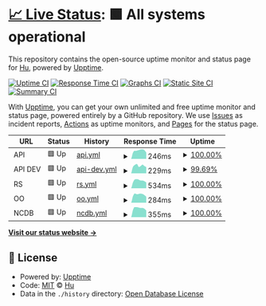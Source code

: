 # [📈 Live Status](https://huchen086.github.io/monitor): <!--live status--> **🟩 All systems operational**

This repository contains the open-source uptime monitor and status page for [Hu](https://huchen086.github.io/monitor), powered by [Upptime](https://github.com/upptime/upptime).

[![Uptime CI](https://github.com/huchen086/monitor/workflows/Uptime%20CI/badge.svg)](https://github.com/huchen086/monitor/actions?query=workflow%3A%22Uptime+CI%22)
[![Response Time CI](https://github.com/huchen086/monitor/workflows/Response%20Time%20CI/badge.svg)](https://github.com/huchen086/monitor/actions?query=workflow%3A%22Response+Time+CI%22)
[![Graphs CI](https://github.com/huchen086/monitor/workflows/Graphs%20CI/badge.svg)](https://github.com/huchen086/monitor/actions?query=workflow%3A%22Graphs+CI%22)
[![Static Site CI](https://github.com/huchen086/monitor/workflows/Static%20Site%20CI/badge.svg)](https://github.com/huchen086/monitor/actions?query=workflow%3A%22Static+Site+CI%22)
[![Summary CI](https://github.com/huchen086/monitor/workflows/Summary%20CI/badge.svg)](https://github.com/huchen086/monitor/actions?query=workflow%3A%22Summary+CI%22)

With [Upptime](https://upptime.js.org), you can get your own unlimited and free uptime monitor and status page, powered entirely by a GitHub repository. We use [Issues](https://github.com/huchen086/monitor/issues) as incident reports, [Actions](https://github.com/huchen086/monitor/actions) as uptime monitors, and [Pages](https://huchen086.github.io/monitor) for the status page.

<!--start: status pages-->
<!-- This summary is generated by Upptime (https://github.com/upptime/upptime) -->
<!-- Do not edit this manually, your changes will be overwritten -->
<!-- prettier-ignore -->
| URL | Status | History | Response Time | Uptime |
| --- | ------ | ------- | ------------- | ------ |
| <img alt="" src="https://favicons.githubusercontent.com/null" height="13"> API | 🟩 Up | [api.yml](https://github.com/huchen086/monitor/commits/HEAD/history/api.yml) | <details><summary><img alt="Response time graph" src="./graphs/api/response-time-week.png" height="20"> 246ms</summary><br><a href="https://huchen086.github.io/monitor/history/api"><img alt="Response time 246" src="https://img.shields.io/endpoint?url=https%3A%2F%2Fraw.githubusercontent.com%2Fhuchen086%2Fmonitor%2FHEAD%2Fapi%2Fapi%2Fresponse-time.json"></a><br><a href="https://huchen086.github.io/monitor/history/api"><img alt="24-hour response time 253" src="https://img.shields.io/endpoint?url=https%3A%2F%2Fraw.githubusercontent.com%2Fhuchen086%2Fmonitor%2FHEAD%2Fapi%2Fapi%2Fresponse-time-day.json"></a><br><a href="https://huchen086.github.io/monitor/history/api"><img alt="7-day response time 246" src="https://img.shields.io/endpoint?url=https%3A%2F%2Fraw.githubusercontent.com%2Fhuchen086%2Fmonitor%2FHEAD%2Fapi%2Fapi%2Fresponse-time-week.json"></a><br><a href="https://huchen086.github.io/monitor/history/api"><img alt="30-day response time 246" src="https://img.shields.io/endpoint?url=https%3A%2F%2Fraw.githubusercontent.com%2Fhuchen086%2Fmonitor%2FHEAD%2Fapi%2Fapi%2Fresponse-time-month.json"></a><br><a href="https://huchen086.github.io/monitor/history/api"><img alt="1-year response time 246" src="https://img.shields.io/endpoint?url=https%3A%2F%2Fraw.githubusercontent.com%2Fhuchen086%2Fmonitor%2FHEAD%2Fapi%2Fapi%2Fresponse-time-year.json"></a></details> | <details><summary><a href="https://huchen086.github.io/monitor/history/api">100.00%</a></summary><a href="https://huchen086.github.io/monitor/history/api"><img alt="All-time uptime 100.00%" src="https://img.shields.io/endpoint?url=https%3A%2F%2Fraw.githubusercontent.com%2Fhuchen086%2Fmonitor%2FHEAD%2Fapi%2Fapi%2Fuptime.json"></a><br><a href="https://huchen086.github.io/monitor/history/api"><img alt="24-hour uptime 100.00%" src="https://img.shields.io/endpoint?url=https%3A%2F%2Fraw.githubusercontent.com%2Fhuchen086%2Fmonitor%2FHEAD%2Fapi%2Fapi%2Fuptime-day.json"></a><br><a href="https://huchen086.github.io/monitor/history/api"><img alt="7-day uptime 100.00%" src="https://img.shields.io/endpoint?url=https%3A%2F%2Fraw.githubusercontent.com%2Fhuchen086%2Fmonitor%2FHEAD%2Fapi%2Fapi%2Fuptime-week.json"></a><br><a href="https://huchen086.github.io/monitor/history/api"><img alt="30-day uptime 100.00%" src="https://img.shields.io/endpoint?url=https%3A%2F%2Fraw.githubusercontent.com%2Fhuchen086%2Fmonitor%2FHEAD%2Fapi%2Fapi%2Fuptime-month.json"></a><br><a href="https://huchen086.github.io/monitor/history/api"><img alt="1-year uptime 100.00%" src="https://img.shields.io/endpoint?url=https%3A%2F%2Fraw.githubusercontent.com%2Fhuchen086%2Fmonitor%2FHEAD%2Fapi%2Fapi%2Fuptime-year.json"></a></details>
| <img alt="" src="https://favicons.githubusercontent.com/null" height="13"> API DEV | 🟩 Up | [api-dev.yml](https://github.com/huchen086/monitor/commits/HEAD/history/api-dev.yml) | <details><summary><img alt="Response time graph" src="./graphs/api-dev/response-time-week.png" height="20"> 229ms</summary><br><a href="https://huchen086.github.io/monitor/history/api-dev"><img alt="Response time 229" src="https://img.shields.io/endpoint?url=https%3A%2F%2Fraw.githubusercontent.com%2Fhuchen086%2Fmonitor%2FHEAD%2Fapi%2Fapi-dev%2Fresponse-time.json"></a><br><a href="https://huchen086.github.io/monitor/history/api-dev"><img alt="24-hour response time 277" src="https://img.shields.io/endpoint?url=https%3A%2F%2Fraw.githubusercontent.com%2Fhuchen086%2Fmonitor%2FHEAD%2Fapi%2Fapi-dev%2Fresponse-time-day.json"></a><br><a href="https://huchen086.github.io/monitor/history/api-dev"><img alt="7-day response time 229" src="https://img.shields.io/endpoint?url=https%3A%2F%2Fraw.githubusercontent.com%2Fhuchen086%2Fmonitor%2FHEAD%2Fapi%2Fapi-dev%2Fresponse-time-week.json"></a><br><a href="https://huchen086.github.io/monitor/history/api-dev"><img alt="30-day response time 229" src="https://img.shields.io/endpoint?url=https%3A%2F%2Fraw.githubusercontent.com%2Fhuchen086%2Fmonitor%2FHEAD%2Fapi%2Fapi-dev%2Fresponse-time-month.json"></a><br><a href="https://huchen086.github.io/monitor/history/api-dev"><img alt="1-year response time 229" src="https://img.shields.io/endpoint?url=https%3A%2F%2Fraw.githubusercontent.com%2Fhuchen086%2Fmonitor%2FHEAD%2Fapi%2Fapi-dev%2Fresponse-time-year.json"></a></details> | <details><summary><a href="https://huchen086.github.io/monitor/history/api-dev">99.69%</a></summary><a href="https://huchen086.github.io/monitor/history/api-dev"><img alt="All-time uptime 99.69%" src="https://img.shields.io/endpoint?url=https%3A%2F%2Fraw.githubusercontent.com%2Fhuchen086%2Fmonitor%2FHEAD%2Fapi%2Fapi-dev%2Fuptime.json"></a><br><a href="https://huchen086.github.io/monitor/history/api-dev"><img alt="24-hour uptime 100.00%" src="https://img.shields.io/endpoint?url=https%3A%2F%2Fraw.githubusercontent.com%2Fhuchen086%2Fmonitor%2FHEAD%2Fapi%2Fapi-dev%2Fuptime-day.json"></a><br><a href="https://huchen086.github.io/monitor/history/api-dev"><img alt="7-day uptime 99.69%" src="https://img.shields.io/endpoint?url=https%3A%2F%2Fraw.githubusercontent.com%2Fhuchen086%2Fmonitor%2FHEAD%2Fapi%2Fapi-dev%2Fuptime-week.json"></a><br><a href="https://huchen086.github.io/monitor/history/api-dev"><img alt="30-day uptime 99.69%" src="https://img.shields.io/endpoint?url=https%3A%2F%2Fraw.githubusercontent.com%2Fhuchen086%2Fmonitor%2FHEAD%2Fapi%2Fapi-dev%2Fuptime-month.json"></a><br><a href="https://huchen086.github.io/monitor/history/api-dev"><img alt="1-year uptime 99.69%" src="https://img.shields.io/endpoint?url=https%3A%2F%2Fraw.githubusercontent.com%2Fhuchen086%2Fmonitor%2FHEAD%2Fapi%2Fapi-dev%2Fuptime-year.json"></a></details>
| <img alt="" src="https://favicons.githubusercontent.com/null" height="13"> RS | 🟩 Up | [rs.yml](https://github.com/huchen086/monitor/commits/HEAD/history/rs.yml) | <details><summary><img alt="Response time graph" src="./graphs/rs/response-time-week.png" height="20"> 534ms</summary><br><a href="https://huchen086.github.io/monitor/history/rs"><img alt="Response time 534" src="https://img.shields.io/endpoint?url=https%3A%2F%2Fraw.githubusercontent.com%2Fhuchen086%2Fmonitor%2FHEAD%2Fapi%2Frs%2Fresponse-time.json"></a><br><a href="https://huchen086.github.io/monitor/history/rs"><img alt="24-hour response time 522" src="https://img.shields.io/endpoint?url=https%3A%2F%2Fraw.githubusercontent.com%2Fhuchen086%2Fmonitor%2FHEAD%2Fapi%2Frs%2Fresponse-time-day.json"></a><br><a href="https://huchen086.github.io/monitor/history/rs"><img alt="7-day response time 534" src="https://img.shields.io/endpoint?url=https%3A%2F%2Fraw.githubusercontent.com%2Fhuchen086%2Fmonitor%2FHEAD%2Fapi%2Frs%2Fresponse-time-week.json"></a><br><a href="https://huchen086.github.io/monitor/history/rs"><img alt="30-day response time 534" src="https://img.shields.io/endpoint?url=https%3A%2F%2Fraw.githubusercontent.com%2Fhuchen086%2Fmonitor%2FHEAD%2Fapi%2Frs%2Fresponse-time-month.json"></a><br><a href="https://huchen086.github.io/monitor/history/rs"><img alt="1-year response time 534" src="https://img.shields.io/endpoint?url=https%3A%2F%2Fraw.githubusercontent.com%2Fhuchen086%2Fmonitor%2FHEAD%2Fapi%2Frs%2Fresponse-time-year.json"></a></details> | <details><summary><a href="https://huchen086.github.io/monitor/history/rs">100.00%</a></summary><a href="https://huchen086.github.io/monitor/history/rs"><img alt="All-time uptime 100.00%" src="https://img.shields.io/endpoint?url=https%3A%2F%2Fraw.githubusercontent.com%2Fhuchen086%2Fmonitor%2FHEAD%2Fapi%2Frs%2Fuptime.json"></a><br><a href="https://huchen086.github.io/monitor/history/rs"><img alt="24-hour uptime 100.00%" src="https://img.shields.io/endpoint?url=https%3A%2F%2Fraw.githubusercontent.com%2Fhuchen086%2Fmonitor%2FHEAD%2Fapi%2Frs%2Fuptime-day.json"></a><br><a href="https://huchen086.github.io/monitor/history/rs"><img alt="7-day uptime 100.00%" src="https://img.shields.io/endpoint?url=https%3A%2F%2Fraw.githubusercontent.com%2Fhuchen086%2Fmonitor%2FHEAD%2Fapi%2Frs%2Fuptime-week.json"></a><br><a href="https://huchen086.github.io/monitor/history/rs"><img alt="30-day uptime 100.00%" src="https://img.shields.io/endpoint?url=https%3A%2F%2Fraw.githubusercontent.com%2Fhuchen086%2Fmonitor%2FHEAD%2Fapi%2Frs%2Fuptime-month.json"></a><br><a href="https://huchen086.github.io/monitor/history/rs"><img alt="1-year uptime 100.00%" src="https://img.shields.io/endpoint?url=https%3A%2F%2Fraw.githubusercontent.com%2Fhuchen086%2Fmonitor%2FHEAD%2Fapi%2Frs%2Fuptime-year.json"></a></details>
| <img alt="" src="https://favicons.githubusercontent.com/null" height="13"> OO | 🟩 Up | [oo.yml](https://github.com/huchen086/monitor/commits/HEAD/history/oo.yml) | <details><summary><img alt="Response time graph" src="./graphs/oo/response-time-week.png" height="20"> 284ms</summary><br><a href="https://huchen086.github.io/monitor/history/oo"><img alt="Response time 284" src="https://img.shields.io/endpoint?url=https%3A%2F%2Fraw.githubusercontent.com%2Fhuchen086%2Fmonitor%2FHEAD%2Fapi%2Foo%2Fresponse-time.json"></a><br><a href="https://huchen086.github.io/monitor/history/oo"><img alt="24-hour response time 288" src="https://img.shields.io/endpoint?url=https%3A%2F%2Fraw.githubusercontent.com%2Fhuchen086%2Fmonitor%2FHEAD%2Fapi%2Foo%2Fresponse-time-day.json"></a><br><a href="https://huchen086.github.io/monitor/history/oo"><img alt="7-day response time 284" src="https://img.shields.io/endpoint?url=https%3A%2F%2Fraw.githubusercontent.com%2Fhuchen086%2Fmonitor%2FHEAD%2Fapi%2Foo%2Fresponse-time-week.json"></a><br><a href="https://huchen086.github.io/monitor/history/oo"><img alt="30-day response time 284" src="https://img.shields.io/endpoint?url=https%3A%2F%2Fraw.githubusercontent.com%2Fhuchen086%2Fmonitor%2FHEAD%2Fapi%2Foo%2Fresponse-time-month.json"></a><br><a href="https://huchen086.github.io/monitor/history/oo"><img alt="1-year response time 284" src="https://img.shields.io/endpoint?url=https%3A%2F%2Fraw.githubusercontent.com%2Fhuchen086%2Fmonitor%2FHEAD%2Fapi%2Foo%2Fresponse-time-year.json"></a></details> | <details><summary><a href="https://huchen086.github.io/monitor/history/oo">100.00%</a></summary><a href="https://huchen086.github.io/monitor/history/oo"><img alt="All-time uptime 100.00%" src="https://img.shields.io/endpoint?url=https%3A%2F%2Fraw.githubusercontent.com%2Fhuchen086%2Fmonitor%2FHEAD%2Fapi%2Foo%2Fuptime.json"></a><br><a href="https://huchen086.github.io/monitor/history/oo"><img alt="24-hour uptime 100.00%" src="https://img.shields.io/endpoint?url=https%3A%2F%2Fraw.githubusercontent.com%2Fhuchen086%2Fmonitor%2FHEAD%2Fapi%2Foo%2Fuptime-day.json"></a><br><a href="https://huchen086.github.io/monitor/history/oo"><img alt="7-day uptime 100.00%" src="https://img.shields.io/endpoint?url=https%3A%2F%2Fraw.githubusercontent.com%2Fhuchen086%2Fmonitor%2FHEAD%2Fapi%2Foo%2Fuptime-week.json"></a><br><a href="https://huchen086.github.io/monitor/history/oo"><img alt="30-day uptime 100.00%" src="https://img.shields.io/endpoint?url=https%3A%2F%2Fraw.githubusercontent.com%2Fhuchen086%2Fmonitor%2FHEAD%2Fapi%2Foo%2Fuptime-month.json"></a><br><a href="https://huchen086.github.io/monitor/history/oo"><img alt="1-year uptime 100.00%" src="https://img.shields.io/endpoint?url=https%3A%2F%2Fraw.githubusercontent.com%2Fhuchen086%2Fmonitor%2FHEAD%2Fapi%2Foo%2Fuptime-year.json"></a></details>
| <img alt="" src="https://favicons.githubusercontent.com/null" height="13"> NCDB | 🟩 Up | [ncdb.yml](https://github.com/huchen086/monitor/commits/HEAD/history/ncdb.yml) | <details><summary><img alt="Response time graph" src="./graphs/ncdb/response-time-week.png" height="20"> 355ms</summary><br><a href="https://huchen086.github.io/monitor/history/ncdb"><img alt="Response time 355" src="https://img.shields.io/endpoint?url=https%3A%2F%2Fraw.githubusercontent.com%2Fhuchen086%2Fmonitor%2FHEAD%2Fapi%2Fncdb%2Fresponse-time.json"></a><br><a href="https://huchen086.github.io/monitor/history/ncdb"><img alt="24-hour response time 344" src="https://img.shields.io/endpoint?url=https%3A%2F%2Fraw.githubusercontent.com%2Fhuchen086%2Fmonitor%2FHEAD%2Fapi%2Fncdb%2Fresponse-time-day.json"></a><br><a href="https://huchen086.github.io/monitor/history/ncdb"><img alt="7-day response time 355" src="https://img.shields.io/endpoint?url=https%3A%2F%2Fraw.githubusercontent.com%2Fhuchen086%2Fmonitor%2FHEAD%2Fapi%2Fncdb%2Fresponse-time-week.json"></a><br><a href="https://huchen086.github.io/monitor/history/ncdb"><img alt="30-day response time 355" src="https://img.shields.io/endpoint?url=https%3A%2F%2Fraw.githubusercontent.com%2Fhuchen086%2Fmonitor%2FHEAD%2Fapi%2Fncdb%2Fresponse-time-month.json"></a><br><a href="https://huchen086.github.io/monitor/history/ncdb"><img alt="1-year response time 355" src="https://img.shields.io/endpoint?url=https%3A%2F%2Fraw.githubusercontent.com%2Fhuchen086%2Fmonitor%2FHEAD%2Fapi%2Fncdb%2Fresponse-time-year.json"></a></details> | <details><summary><a href="https://huchen086.github.io/monitor/history/ncdb">100.00%</a></summary><a href="https://huchen086.github.io/monitor/history/ncdb"><img alt="All-time uptime 100.00%" src="https://img.shields.io/endpoint?url=https%3A%2F%2Fraw.githubusercontent.com%2Fhuchen086%2Fmonitor%2FHEAD%2Fapi%2Fncdb%2Fuptime.json"></a><br><a href="https://huchen086.github.io/monitor/history/ncdb"><img alt="24-hour uptime 100.00%" src="https://img.shields.io/endpoint?url=https%3A%2F%2Fraw.githubusercontent.com%2Fhuchen086%2Fmonitor%2FHEAD%2Fapi%2Fncdb%2Fuptime-day.json"></a><br><a href="https://huchen086.github.io/monitor/history/ncdb"><img alt="7-day uptime 100.00%" src="https://img.shields.io/endpoint?url=https%3A%2F%2Fraw.githubusercontent.com%2Fhuchen086%2Fmonitor%2FHEAD%2Fapi%2Fncdb%2Fuptime-week.json"></a><br><a href="https://huchen086.github.io/monitor/history/ncdb"><img alt="30-day uptime 100.00%" src="https://img.shields.io/endpoint?url=https%3A%2F%2Fraw.githubusercontent.com%2Fhuchen086%2Fmonitor%2FHEAD%2Fapi%2Fncdb%2Fuptime-month.json"></a><br><a href="https://huchen086.github.io/monitor/history/ncdb"><img alt="1-year uptime 100.00%" src="https://img.shields.io/endpoint?url=https%3A%2F%2Fraw.githubusercontent.com%2Fhuchen086%2Fmonitor%2FHEAD%2Fapi%2Fncdb%2Fuptime-year.json"></a></details>

<!--end: status pages-->

[**Visit our status website →**](https://huchen086.github.io/monitor)

## 📄 License

- Powered by: [Upptime](https://github.com/upptime/upptime)
- Code: [MIT](./LICENSE) © [Hu](https://huchen086.github.io/monitor)
- Data in the `./history` directory: [Open Database License](https://opendatacommons.org/licenses/odbl/1-0/)
